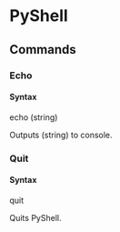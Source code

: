 # PyShell

## Commands

### Echo

#### Syntax

echo (string)

Outputs (string) to console.

### Quit

#### Syntax

quit

Quits PyShell.